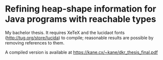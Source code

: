 # Refining heap-shape information for Java programs with reachable types
My bachelor thesis. It requires XeTeX and the lucidaot fonts (http://tug.org/store/lucida) to compile; reasonable results are possible by removing references to them. 

A compiled version is available at https://kane.cx/~kane/dkr_thesis_final.pdf
